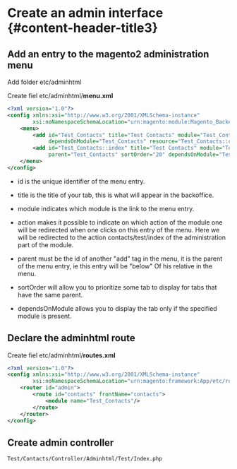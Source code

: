 # Create an admin interface {#content-header-title3}

## Add an entry to the magento2 administration menu

Add folder etc/adminhtml

Create fiel etc/adminhtml/**menu.xml**

```xml
<?xml version="1.0"?>
<config xmlns:xsi="http://www.w3.org/2001/XMLSchema-instance"
        xsi:noNamespaceSchemaLocation="urn:magento:module:Magento_Backend:etc/menu.xsd">
    <menu>
        <add id="Test_Contacts" title="Test Contacts" module="Test_Contacts" sortOrder="20"
             dependsOnModule="Test_Contacts" resource="Test_Contacts::contacts"/>
        <add id="Test_Contacts::index" title="Test Contacts" module="Test_Contacts" action="contacts/test/index"
             parent="Test_Contacts" sortOrder="20" dependsOnModule="Test_Contacts" resource="Test_Contacts::contacts"/>
    </menu>
</config>
```

- id is the unique identifier of the menu entry.

- title is the title of your tab, this is what will appear in the backoffice.

- module indicates which module is the link to the menu entry.

- action makes it possible to indicate on which action of the module one will be redirected when one clicks on this entry of the menu. Here we will be redirected to the action contacts/test/index of the administration part of the module.

- parent must be the id of another "add" tag in the menu, it is the parent of the menu entry, ie this entry will be "below" Of his relative in the menu.

- sortOrder will allow you to prioritize some tab to display for tabs that have the same parent.

- dependsOnModule allows you to display the tab only if the specified module is present.

## Declare the adminhtml route

Create fiel etc/adminhtml/**routes.xml**

```xml
<?xml version="1.0"?>
<config xmlns:xsi="http://www.w3.org/2001/XMLSchema-instance"
        xsi:noNamespaceSchemaLocation="urn:magento:framework:App/etc/routes.xsd">
    <router id="admin">
        <route id="contacts" frontName="contacts">
            <module name="Test_Contacts"/>
        </route>
    </router>
</config>
```

## Create admin controller

```xml
Test/Contacts/Controller/Adminhtml/Test/Index.php
```



